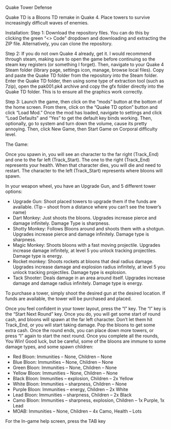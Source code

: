 Quake Tower Defense

Quake TD is a Bloons TD remake in Quake 4. Place towers to survive increasingly difficult waves of enemies.

Installation:
Step 1: Download the repository files. You can do this by clicking the green “<> Code” dropdown and downloading and extracting the ZIP file. Alternatively, you can clone the repository.

Step 2: If you do not own Quake 4 already, get it. I would recommend through steam, making sure to open the game before continuing so the steam key registers (or something I forget). Then, navigate to your Quake 4 Steam folder (library page, settings icon, manage, browse local files). Copy and paste the Quake TD folder from the repository into the Steam folder. Enter the Quake TD folder, then using some type of extraction tool (such as 7zip), open the pak001.pk4 archive and copy the gfx folder directly into the Quake TD folder. This is to ensure all the graphics work correctly.

Step 3: Launch the game, then click on the “mods” button at the bottom of the home screen. From there, click on the “Quake TD option” button and click “Load Mod.” Once the mod has loaded, navigate to settings and click “Load Defaults” and “Yes” to get the default key binds working. Then, optionally, go to system and turn down the volume, cause its pretty annoying. Then, click New Game, then Start Game on Corporal difficulty level.

The Game:

Once you spawn in, you will see an character to the far right (Track_End) and one to the far left (Track_Start). The one to the right (Track_End) represents your health. When that character dies, you will die and need to restart. The character to the left (Track_Start) represents where bloons will spawn. 

In your weapon wheel, you have an Upgrade Gun, and 5 different tower options:
-	Upgrade Gun: Shoot placed towers to upgrade them if the funds are available. (Tip – shoot from a distance where you can’t see the tower’s name)
-	Dart Monkey: Just shoots the bloons. Upgrades increase pierce and damage infinitely. Damage Type is sharpness.
-	Shotty Monkey: Follows Bloons around and shoots them with a shotgun. Upgrades increase pierce and damage infinitely. Damage type is sharpness.
-	Magic Monkey: Shoots bloons with a fast moving projectile. Upgrades increase damage infinitely, at level 5 you unlock tracking projectiles. Damage type is energy.
-	Rocket monkey: Shoots rockets at bloons that deal radius damage. Upgrades increase damage and explosion radius infinitely, at level 5 you unlock tracking projectiles. Damage type is explosion.
-	Tack Shooter: Deals damage in an area around itself. Upgrades increase damage and damage radius infinitely. Damage type is energy.

To purchase a tower, simply shoot the desired gun at the desired location. If funds are available, the tower will be purchased and placed.

Once you feel confident in your tower layout, press the “l” key. The “l” key is the “Start Next Round” key. Once you do, you will get some start of round cash, and bloons will spawn at the far left character. Don’t let them hit Track_End, or you will start taking damage. Pop the bloons to get some extra cash. Once the round ends, you can place down more towers, or press “l” again to start the next round. Once you complete all the rounds, You Win! Good luck, but be careful, some of the bloons are immune to some damage types, and some spawn children:
-	Red Bloon: Immunities – None, Children – None
-	Blue Bloon: Immunities – None, Children – None
-	Green Bloon: Immunities – None, Children – None
-	Yellow Bloon: Immunities – None, Children – None
-	Black Bloon: Immunities – explosion, Children – 2x Yellow
-	White Bloon: Immunities – sharpness, Children – None
-	Purple Bloon: Immunities – energy, Children – 2x White
-	Lead Bloon: Immunities – sharpness, Children – 2x Black
-	Camo Bloon: Immunities – sharpness, explosion, Children – 1x Purple, 1x Lead
-	MOAB: Immunities – None, Children – 4x Camo, Health – Lots

For the In-game help screen, press the TAB key

